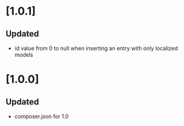 # [1.0.1]
## Updated
- id value from 0 to null when inserting an entry with only localized models

# [1.0.0]
## Updated
- composer.json for 1.0
